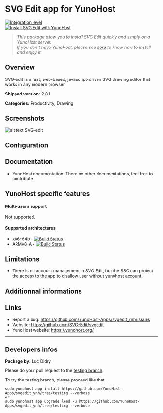 # SVG Edit app for YunoHost

[![Integration level](https://dash.yunohost.org/integration/svgedit.svg)](https://ci-apps.yunohost.org/jenkins/job/svgedit%20%28Community%29/lastBuild/consoleFull)  
[![Install SVG Edit with YunoHost](https://install-app.yunohost.org/install-with-yunohost.png)](https://install-app.yunohost.org/?app=svgedit)

> *This package allow you to install SVG Edit quickly and simply on a YunoHost server.  
If you don't have YunoHost, please see [here](https://yunohost.org/#/install) to know how to install and enjoy it.*

## Overview
SVG-edit is a fast, web-based, javascript-driven SVG drawing editor that works in any modern browser.

**Shipped version:** 2.8.1

**Categories:** Productivity, Drawing

## Screenshots
![alt text](https://svg-edit.github.io/svgedit/images/logo48x48.svg "svg-edit logo of a pencil") SVG-edit 


## Configuration

## Documentation

* YunoHost documentation: There no other documentations, feel free to contribute.

## YunoHost specific features

#### Multi-users support

Not supported.

#### Supported architectures

* x86-64b - [![Build Status](https://ci-apps.yunohost.org/jenkins/job/leed%20(Community)/badge/icon)](https://ci-apps.yunohost.org/jenkins/job/svgedit%20(Community)/)
* ARMv8-A - [![Build Status](https://ci-apps.yunohost.org/jenkins/job/leed%20(Community)%20(%7EARM%7E)/badge/icon)](https://ci-apps.yunohost.org/jenkins/job/svgedit%20(Community)%20(%7EARM%7E)/)

## Limitations

* There is no account management in SVG Edit, but the SSO can protect the access to the app to disallow user without yunohost account.

## Additionnal informations

## Links

 * Report a bug: https://github.com/YunoHost-Apps/svgedit_ynh/issues
 * Website: https://github.com/SVG-Edit/svgedit
 * YunoHost website: https://yunohost.org/

---

Developers infos
----------------

**Package by:** Luc Didry

Please do your pull request to the [testing branch](https://github.com/YunoHost-Apps/svgedit_ynh/tree/testing).

To try the testing branch, please proceed like that.
```
sudo yunohost app install https://github.com/YunoHost-Apps/svgedit_ynh/tree/testing --verbose
or
sudo yunohost app upgrade leed -u https://github.com/YunoHost-Apps/svgedit_ynh/tree/testing --verbose
```
